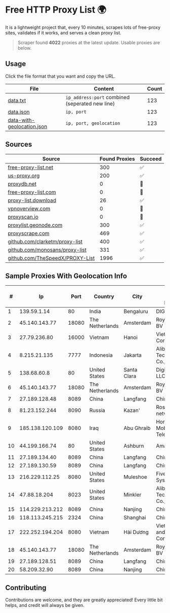 
# Free HTTP Proxy List 🌍

It is a lightweight project that, every 10 minutes, scrapes lots of free-proxy sites, validates if it works, and serves a clean proxy list.


> Scraper found **4022** proxies at the latest update. Usable proxies are below.

## Usage

Click the file format that you want and copy the URL.


|File|Content|Count|
|----|-------|-----|
|[data.txt](https://raw.githubusercontent.com/themiralay/Proxy-List-World/master/data.txt)|`ip_address:port` combined (seperated new line)|123|
|[data.json](https://raw.githubusercontent.com/themiralay/Proxy-List-World/master/data.json)|`ip, port`|123|
|[data-with-geolocation.json](https://raw.githubusercontent.com/themiralay/Proxy-List-World/master/data-with-geolocation.json)|`ip, port, geolocation`|123|

## Sources

|Source|Found Proxies|Succeed|
|------|-------------|-------|
|[free-proxy-list.net](https://free-proxy-list.net)|300|✅|
|[us-proxy.org](https://www.us-proxy.org)|200|✅|
|[proxydb.net](http://proxydb.net)|0|🚫|
|[free-proxy-list.com](https://free-proxy-list.com/?page=&port=&type%5B%5D=http&type%5B%5D=https&up_time=0&search=Search)|0|🚫|
|[proxy-list.download](https://www.proxy-list.download/HTTP)|26|✅|
|[vpnoverview.com](https://vpnoverview.com/privacy/anonymous-browsing/free-proxy-servers)|0|🚫|
|[proxyscan.io](https://www.proxyscan.io)|0|🚫|
|[proxylist.geonode.com](https://proxylist.geonode.com/api/proxy-list?limit=300&page=1&sort_by=lastChecked&sort_type=desc&protocols=http,https)|300|✅|
|[proxyscrape.com](https://api.proxyscrape.com/v2/?request=displayproxies&protocol=http&timeout=10000&country=all&ssl=all&anonymity=all)|469|✅|
|[github.com/clarketm/proxy-list](https://raw.githubusercontent.com/clarketm/proxy-list/master/proxy-list-raw.txt)|400|✅|
|[github.com/monosans/proxy-list](https://raw.githubusercontent.com/monosans/proxy-list/main/proxies/http.txt)|331|✅|
|[github.com/TheSpeedX/PROXY-List](https://raw.githubusercontent.com/TheSpeedX/PROXY-List/master/http.txt)|1996|✅|


## Sample Proxies With Geolocation Info

|#|Ip|Port|Country|City|Internet Service Provider|
|-|--|----|-------|----|-------------------------|
|1|139.59.1.14|80|India|Bengaluru|DIGITALOCEAN|
|2|45.140.143.77|18080|The Netherlands|Amsterdam|RoyaleHosting BV|
|3|27.79.236.80|16000|Vietnam|Hanoi|Viettel Corporation|
|4|8.215.21.135|7777|Indonesia|Jakarta|Alibaba (US) Technology Co., Ltd.|
|5|138.68.60.8|80|United States|Santa Clara|DigitalOcean, LLC|
|6|45.140.143.77|18080|The Netherlands|Amsterdam|RoyaleHosting BV|
|7|27.189.128.48|8089|China|Langfang|Chinanet|
|8|81.23.152.244|8090|Russia|Kazan'|Rostelecom networks|
|9|185.138.120.109|8080|Iraq|Abu Ghraib|Horizon Scope Mobile Telecom WLL|
|10|44.199.166.74|80|United States|Ashburn|Amazon.com|
|11|27.189.134.40|8089|China|Langfang|Chinanet|
|12|27.189.130.59|8089|China|Langfang|Chinanet|
|13|216.229.112.25|8080|United States|Muleshoe|Five Area Systems, LLC|
|14|47.88.18.204|8023|United States|Minkler|Alibaba (US) Technology Co., Ltd.|
|15|114.229.213.212|8089|China|Nanjing|Chinanet|
|16|118.113.245.215|2324|China|Shanghai|Chinanet|
|17|222.252.194.204|8080|Vietnam|Hải Dương|VietNam Post and Telecom Corporation|
|18|45.140.143.77|18080|The Netherlands|Amsterdam|RoyaleHosting BV|
|19|27.189.128.51|8089|China|Langfang|Chinanet|
|20|58.209.32.90|8089|China|Nanjing|China Telecom|



## Contributing

Contributions are welcome, and they are greatly appreciated! Every
little bit helps, and credit will always be given.

